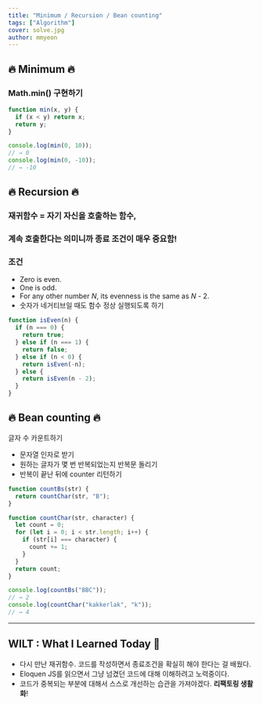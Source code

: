 ```yaml
---
title: "Minimum / Recursion / Bean counting"
tags: ["Algorithm"]
cover: solve.jpg
author: mmyeon
---
```


## 🔥 Minimum 🔥

### Math.min() 구현하기

```js
function min(x, y) {
  if (x < y) return x;
  return y;
}

console.log(min(0, 10));
// → 0
console.log(min(0, -10));
// → -10
```

## 🔥 Recursion 🔥

### 재귀함수 = 자기 자신을 호출하는 함수, <br>

### 계속 호출한다는 의미니까 종료 조건이 매우 중요함!

### 조건

- Zero is even.
- One is odd.
- For any other number *N*, its evenness is the same as *N* - 2.
- 숫자가 네거티브일 때도 함수 정상 실행되도록 하기

```js
function isEven(n) {
  if (n === 0) {
    return true;
  } else if (n === 1) {
    return false;
  } else if (n < 0) {
    return isEven(-n);
  } else {
    return isEven(n - 2);
  }
}
```

## 🔥 Bean counting 🔥

글자 수 카운트하기

- 문자열 인자로 받기
- 원하는 글자가 몇 번 반복되었는지 반복문 돌리기
- 반복이 끝난 뒤에 counter 리턴하기

```js
function countBs(str) {
  return countChar(str, "B");
}

function countChar(str, character) {
  let count = 0;
  for (let i = 0; i < str.length; i++) {
    if (str[i] === character) {
      count += 1;
    }
  }
  return count;
}

console.log(countBs("BBC"));
// → 2
console.log(countChar("kakkerlak", "k"));
// → 4
```

---

## WILT : What I Learned Today 🤔

- 다시 만난 재귀함수. 코드를 작성하면서 종료조건을 확실히 해야 한다는 걸 배웠다.
- Eloquen JS를 읽으면서 그냥 넘겼던 코드에 대해 이해하려고 노력중이다.
- 코드가 중복되는 부분에 대해서 스스로 개선하는 습관을 가져야겠다. <b>리팩토링 생활화</b>!
